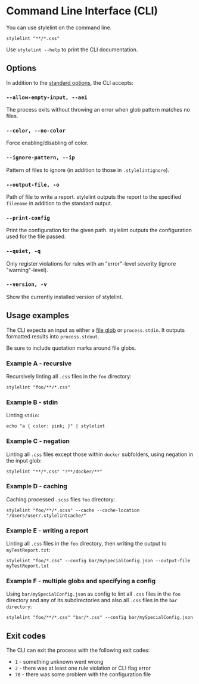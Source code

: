 # Command Line Interface (CLI)

You can use stylelint on the command line.

```shell
stylelint "**/*.css"
```

Use `stylelint --help` to print the CLI documentation.

## Options

In addition to the [standard options](options.md), the CLI accepts:

### `--allow-empty-input, --aei`

The process exits without throwing an error when glob pattern matches no files.

### `--color, --no-color`

Force enabling/disabling of color.

### `--ignore-pattern, --ip`

Pattern of files to ignore (in addition to those in `.stylelintignore`).

### `--output-file, -o`

Path of file to write a report. stylelint outputs the report to the specified `filename` in addition to the standard output.

### `--print-config`

Print the configuration for the given path. stylelint outputs the configuration used for the file passed.

### `--quiet, -q`

Only register violations for rules with an "error"-level severity (ignore "warning"-level).

### `--version, -v`

Show the currently installed version of stylelint.

## Usage examples

The CLI expects an input as either a [file glob](https://github.com/sindresorhus/globby) or `process.stdin`. It outputs formatted results into `process.stdout`.

Be sure to include quotation marks around file globs.

### Example A - recursive

Recursively linting all `.css` files in the `foo` directory:

```shell
stylelint "foo/**/*.css"
```

### Example B - stdin

Linting `stdin`:

```shell
echo "a { color: pink; }" | stylelint
```

### Example C - negation

Linting all `.css` files except those within `docker` subfolders, using negation in the input glob:

```shell
stylelint "**/*.css" "!**/docker/**"
```

### Example D - caching

Caching processed `.scss` files `foo` directory:

```shell
stylelint "foo/**/*.scss" --cache --cache-location "/Users/user/.stylelintcache/"
```

### Example E - writing a report

Linting all `.css` files in the `foo` directory, then writing the output to `myTestReport.txt`:

```shell
stylelint "foo/*.css" --config bar/mySpecialConfig.json --output-file myTestReport.txt
```

### Example F - multiple globs and specifying a config

Using `bar/mySpecialConfig.json` as config to lint all `.css` files in the `foo` directory and any of its subdirectories and also all `.css` files in the `bar directory`:

```shell
stylelint "foo/**/*.css" "bar/*.css" --config bar/mySpecialConfig.json
```

## Exit codes

The CLI can exit the process with the following exit codes:

-   `1` - something unknown went wrong
-   `2` - there was at least one rule violation or CLI flag error
-   `78` -  there was some problem with the configuration file
